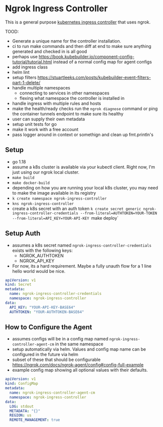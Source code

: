 # Ngrok Ingress Controller

This is a general purpose [kubernetes ingress controller](https://kubernetes.io/docs/concepts/services-networking/ingress-controllers/) that uses ngrok.


TOOD:
* Generate a unique name for the controller installation.
* ci to run make commands and then diff at end to make sure anything generated and checked in is all good
* perhaps use https://book.kubebuilder.io/component-config-tutorial/tutorial.html instead of a normal config map for agent configs
* add ingress class
* helm lint
* setup filters https://stuartleeks.com/posts/kubebuilder-event-filters-part-1-delete/
* handle multiple namespaces
  * connecting to services in other namespaces
  * flexing what namespace the controller is installed in
* handle ingress with multiple rules and hosts
* make the health/ready checks run the `ngrok diagnose` command or ping the container tunnels endpoint to make sure its healthy
* user can supply their own metadata
* setup unit tests for go
* make it work with a free account
* pass logger around in context or somethign and clean up fmt.println's

## Setup

* go 1.18
* assume a k8s cluster is available via your kubectl client. Right now, I'm just using our ngrok local cluster.
* `make build`
* `make docker-build`
*  depending on how you are running your local k8s cluster, you may need to make the image available in its registry
* `k create namespace ngrok-ingress-controller`
* `kns ngrok-ingress-controller`
* create a k8s secret with an auth token
`k create secret generic ngrok-ingress-controller-credentials --from-literal=AUTHTOKEN=YOUR-TOKEN --from-literal=API_KEY=YOUR-API-KEY
`make deploy`

## Setup Auth

* assumes a k8s secret named `ngrok-ingress-controller-credentials` exists with the following keys:
  * NGROK_AUTHTOKEN
  * NGROK_API_KEY
* For now, its a hard requirement. Maybe a fully unauth flow for a 1 line hello world would be nice.

```yaml
apiVersion: v1
kind: Secret
metadata:
  name: ngrok-ingress-controller-credentials
  namespace: ngrok-ingress-controller
data:
  API_KEY: "YOUR-API-KEY-BASE64"
  AUTHTOKEN: "YOUR-AUTHTOKEN-BASE64"
```

## How to Configure the Agent

* assumes configs will be in a config map named `ngrok-ingress-controller-agent-cm` in the same namespace
* setup automatically via helm. Values and config map name can be configured in the future via helm
* subset of these that should be configurable https://ngrok.com/docs/ngrok-agent/config#config-full-example
* example config map showing all optional values with their defaults.

```yaml
apiVersion: v1
kind: ConfigMap
metadata:
  name: ngrok-ingress-controller-agent-cm
  namespace: ngrok-ingress-controller
data:
  LOG: stdout
  METADATA: "{}"
  REGION: us
  REMOTE_MANAGEMENT: true
```
